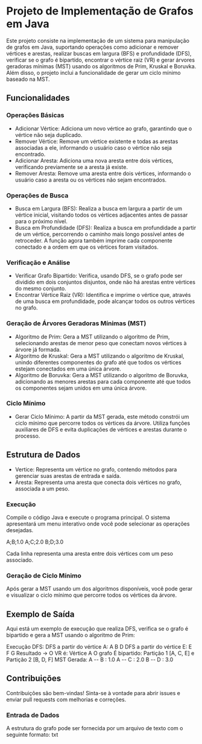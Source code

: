 # Projeto de Implementação de Grafos em Java

Este projeto consiste na implementação de um sistema para manipulação de grafos em Java, suportando operações como adicionar e remover vértices e arestas, realizar buscas em largura (BFS) e profundidade (DFS), verificar se o grafo é bipartido, encontrar o vértice raiz (VR) e gerar árvores geradoras mínimas (MST) usando os algoritmos de Prim, Kruskal e Boruvka. Além disso, o projeto inclui a funcionalidade de gerar um ciclo mínimo baseado na MST.

## Funcionalidades ###

### Operações Básicas

- Adicionar Vértice: Adiciona um novo vértice ao grafo, garantindo que o vértice não seja duplicado.
- Remover Vértice: Remove um vértice existente e todas as arestas associadas a ele, informando o usuário caso o vértice não seja encontrado.
- Adicionar Aresta: Adiciona uma nova aresta entre dois vértices, verificando previamente se a aresta já existe.
- Remover Aresta: Remove uma aresta entre dois vértices, informando o usuário caso a aresta ou os vértices não sejam encontrados.

### Operações de Busca

- Busca em Largura (BFS): Realiza a busca em largura a partir de um vértice inicial, visitando todos os vértices adjacentes antes de passar para o próximo nível.
- Busca em Profundidade (DFS): Realiza a busca em profundidade a partir de um vértice, percorrendo o caminho mais longo possível antes de retroceder. A função agora também imprime cada componente conectado e a ordem em que os vértices foram visitados.

### Verificação e Análise

- Verificar Grafo Bipartido: Verifica, usando DFS, se o grafo pode ser dividido em dois conjuntos disjuntos, onde não há arestas entre vértices do mesmo conjunto.
- Encontrar Vértice Raiz (VR): Identifica e imprime o vértice que, através de uma busca em profundidade, pode alcançar todos os outros vértices no grafo.

### Geração de Árvores Geradoras Mínimas (MST)

- Algoritmo de Prim: Gera a MST utilizando o algoritmo de Prim, selecionando arestas de menor peso que conectam novos vértices à árvore já formada.
- Algoritmo de Kruskal: Gera a MST utilizando o algoritmo de Kruskal, unindo diferentes componentes do grafo até que todos os vértices estejam conectados em uma única árvore.
- Algoritmo de Boruvka: Gera a MST utilizando o algoritmo de Boruvka, adicionando as menores arestas para cada componente até que todos os componentes sejam unidos em uma única árvore.

### Ciclo Mínimo

- Gerar Ciclo Mínimo: A partir da MST gerada, este método constrói um ciclo mínimo que percorre todos os vértices da árvore. Utiliza funções auxiliares de DFS e evita duplicações de vértices e arestas durante o processo.

## Estrutura de Dados

- Vertice: Representa um vértice no grafo, contendo métodos para gerenciar suas arestas de entrada e saída.
- Aresta: Representa uma aresta que conecta dois vértices no grafo, associada a um peso.


### Execução ###

Compile o código Java e execute o programa principal. O sistema apresentará um menu interativo onde você pode selecionar as operações desejadas.

A;B;1.0 A;C;2.0 B;D;3.0

Cada linha representa uma aresta entre dois vértices com um peso associado.

### Geração de Ciclo Mínimo

Após gerar a MST usando um dos algoritmos disponíveis, você pode gerar e visualizar o ciclo mínimo que percorre todos os vértices da árvore.

## Exemplo de Saída

Aqui está um exemplo de execução que realiza DFS, verifica se o grafo é bipartido e gera a MST usando o algoritmo de Prim:

Execução DFS: DFS a partir do vértice A: A B D DFS a partir do vértice E: E F G Resultado -> O VR é: Vértice A O grafo É bipartido: Partição 1 [A, C, E] e Partição 2 [B, D, F] MST Gerada: A -- B : 1.0 A -- C : 2.0 B -- D : 3.0


## Contribuições

Contribuições são bem-vindas! Sinta-se à vontade para abrir issues e enviar pull requests com melhorias e correções.

### Entrada de Dados

A estrutura do grafo pode ser fornecida por um arquivo de texto com o seguinte formato: txt

